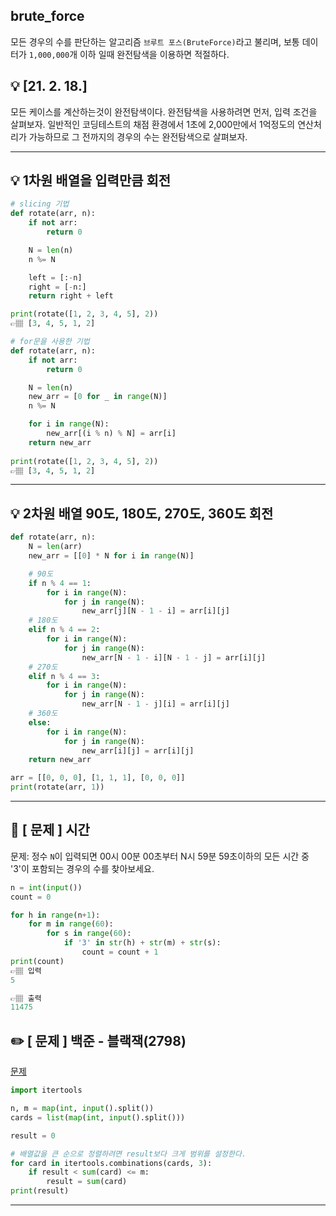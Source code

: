 ## brute_force

모든 경우의 수를 판단하는 알고리즘
`브루트 포스(BruteForce)`라고 불리며, 보통 데이터가 `1,000,000`개 이하 일때 완전탐색을 이용하면 적절하다.

## 💡 [21. 2. 18.]
모든 케이스를 계산하는것이 완전탐색이다. 
완전탐색을 사용하려면 먼저, 입력 조건을 살펴보자.
일반적인 코딩테스트의 채점 환경에서 1초에 2,000만에서 1억정도의 연산처리가 가능하므로 그 전까지의 경우의 수는 완전탐색으로 살펴보자.

---

## 💡 1차원 배열을 입력만큼 회전

```python
# slicing 기법
def rotate(arr, n):
    if not arr:
        return 0

    N = len(n)
    n %= N

    left = [:-n]
    right = [-n:]
    return right + left

print(rotate([1, 2, 3, 4, 5], 2))
👉🏽 [3, 4, 5, 1, 2]
```

```python
# for문을 사용한 기법
def rotate(arr, n):
    if not arr:
        return 0

    N = len(n)
    new_arr = [0 for _ in range(N)]
    n %= N

    for i in range(N):
        new_arr[(i % n) % N] = arr[i]
    return new_arr
    
print(rotate([1, 2, 3, 4, 5], 2))
👉🏽 [3, 4, 5, 1, 2]
```
---
## 💡 2차원 배열 90도, 180도, 270도, 360도 회전
```python
def rotate(arr, n):
    N = len(arr)
    new_arr = [[0] * N for i in range(N)]

    # 90도
    if n % 4 == 1:
        for i in range(N):
            for j in range(N):
                new_arr[j][N - 1 - i] = arr[i][j]
    # 180도
    elif n % 4 == 2:
        for i in range(N):
            for j in range(N):
                new_arr[N - 1 - i][N - 1 - j] = arr[i][j]
    # 270도
    elif n % 4 == 3:
        for i in range(N):
            for j in range(N):
                new_arr[N - 1 - j][i] = arr[i][j]
    # 360도
    else:
        for i in range(N):
            for j in range(N):
                new_arr[i][j] = arr[i][j]
    return new_arr

arr = [[0, 0, 0], [1, 1, 1], [0, 0, 0]]
print(rotate(arr, 1))
```
---
## 📍 [ 문제 ] 시간

문제: 정수 `N`이 입력되면 00시 00분 00초부터 N시 59분 59초이하의 모든 시간 중 '3'이 포함되는 경우의 수를 찾아보세요.

```python
n = int(input())
count = 0

for h in range(n+1):
    for m in range(60):
        for s in range(60):
            if '3' in str(h) + str(m) + str(s):
                count = count + 1
print(count)
👉🏽 입력
5

👉🏽 출력
11475            
```

## ✏️ [ 문제 ] 백준 - 블랙잭(2798)
<a href='https://www.acmicpc.net/problem/2798'>문제</a>

```python
import itertools

n, m = map(int, input().split())
cards = list(map(int, input().split()))

result = 0

# 배열값을 큰 순으로 정렬하려면 result보다 크게 범위를 설정한다.
for card in itertools.combinations(cards, 3):
    if result < sum(card) <= m:
        result = sum(card)
print(result)
```
---